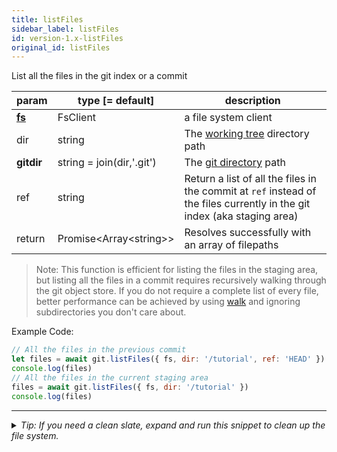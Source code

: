 ```yaml
---
title: listFiles
sidebar_label: listFiles
id: version-1.x-listFiles
original_id: listFiles
---
```


List all the files in the git index or a commit

| param          | type [= default]           | description                                                                                                              |
| -------------- | -------------------------- | ------------------------------------------------------------------------------------------------------------------------ |
| [**fs**](./fs) | FsClient                   | a file system client                                                                                                     |
| dir            | string                     | The [working tree](dir-vs-gitdir.md) directory path                                                                      |
| **gitdir**     | string = join(dir,'.git')  | The [git directory](dir-vs-gitdir.md) path                                                                               |
| ref            | string                     | Return a list of all the files in the commit at `ref` instead of the files currently in the git index (aka staging area) |
| return         | Promise\<Array\<string\>\> | Resolves successfully with an array of filepaths                                                                         |

> Note: This function is efficient for listing the files in the staging area, but listing all the files in a commit requires recursively walking through the git object store.
> If you do not require a complete list of every file, better performance can be achieved by using [walk](./walk) and ignoring subdirectories you don't care about.

Example Code:

```js live
// All the files in the previous commit
let files = await git.listFiles({ fs, dir: '/tutorial', ref: 'HEAD' })
console.log(files)
// All the files in the current staging area
files = await git.listFiles({ fs, dir: '/tutorial' })
console.log(files)
```


---

<details>
<summary><i>Tip: If you need a clean slate, expand and run this snippet to clean up the file system.</i></summary>

```js live
window.fs = new LightningFS('fs', { wipe: true })
window.pfs = window.fs.promises
console.log('done')
```
</details>

<script>
(function rewriteEditLink() {
  const el = document.querySelector('a.edit-page-link.button');
  if (el) {
    el.href = 'https://github.com/isomorphic-git/isomorphic-git/edit/master/src/api/listFiles.js';
  }
})();
</script>